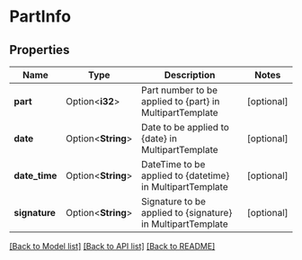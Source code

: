 # PartInfo

## Properties

Name | Type | Description | Notes
------------ | ------------- | ------------- | -------------
**part** | Option<**i32**> | Part number to be applied to {part} in MultipartTemplate | [optional]
**date** | Option<**String**> | Date to be applied to {date} in MultipartTemplate | [optional]
**date_time** | Option<**String**> | DateTime to be applied to {datetime} in MultipartTemplate | [optional]
**signature** | Option<**String**> | Signature to be applied to {signature} in MultipartTemplate | [optional]

[[Back to Model list]](../README.md#documentation-for-models) [[Back to API list]](../README.md#documentation-for-api-endpoints) [[Back to README]](../README.md)


